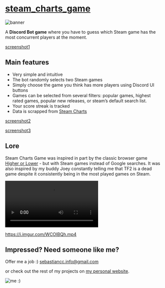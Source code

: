 # [steam_charts_game](https://discord.com/oauth2/authorize?client_id=837341144718245988&scope=bot&permissions=2147534848)

![banner]([https://i.imgur.com/C5xIPAU.jpg](https://i.imgur.com/JuI9PuS.png))

A **Discord Bot game** where you have to guess which Steam game has the most concurrent players at the moment.

[screenshot1](https://i.imgur.com/PdeMid5.png)

## Main features
- Very simple and intuitive
- The bot randomly selects two Steam games
- Simply choose the game you think has more players using Discord UI buttons
- Games can be selected from several filters: popular games, highest rated games, popular new releases, or steam’s default search list.
- Your score streak is tracked
- Data is scrapped from [Steam Charts](https://steamcharts.com/)

[screenshot2](https://i.imgur.com/oGolHFw.png)

[screenshot3](https://i.imgur.com/eypidDj.png)

## Lore
Steam Charts Game was inspired in part by the classic browser game [Higher or Lower](http://www.higherlowergame.com/) - but with Steam games instead of Google searches.
It was also inspired by my buddy Joey constantly telling me that TF2 is a dead game despite it consistently being in the most played games on Steam.

![video](https://i.imgur.com/WCOIBQh.mp4)

https://i.imgur.com/WCOIBQh.mp4

## Impressed? Need someone like me?
Offer me a job :)
sebastiancc.info@gmail.com

or check out the rest of my projects on [my personal website](https://sam.freelancepolice.org/).

![me :)](https://sam.freelancepolice.org/static/images/logo.webp)
